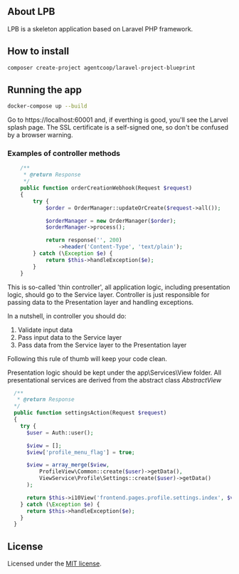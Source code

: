 
## About LPB
LPB is a skeleton application based on Laravel PHP framework.

## How to install
```bash
composer create-project agentcoop/laravel-project-blueprint
```

## Running the app
```bash
docker-compose up --build
```
Go to https://localhost:60001 and, if everthing is good, you'll see the Larvel splash page. The SSL certificate is a
self-signed one, so don't be confused by a browser warning.

### Examples of controller methods
```php
    /**
     * @return Response
     */
    public function orderCreationWebhook(Request $request)
    {
        try {
            $order = OrderManager::updateOrCreate($request->all());

            $orderManager = new OrderManager($order);
            $orderManager->process();

            return response('', 200)
                ->header('Content-Type', 'text/plain');
        } catch (\Exception $e) {
            return $this->handleException($e);
        }
    }
```
This is so-called 'thin controller', all application logic, including presentation logic, should go to the Service layer.
Controller is just responsible for passing data to the Presentation layer and handling exceptions.

In a nutshell, in controller you should do:
 1. Validate input data
 2. Pass input data to the Service layer
 3. Pass data from the Service layer to the Presentation layer

Following this rule of thumb will keep your code clean.

Presentation logic should be kept under the app\Services\View folder. All presentational services are derived from the
abstract class *AbstractView*

```php
  /**
   * @return Response
  */
  public function settingsAction(Request $request)
  {
    try {
      $user = Auth::user();

      $view = [];
      $view['profile_menu_flag'] = true;

      $view = array_merge($view,
          ProfileView\Common::create($user)->getData(),
          ViewService\Profile\Settings::create($user)->getData()
      );

      return $this->i10View('frontend.pages.profile.settings.index', $view);
    } catch (\Exception $e) {
      return $this->handleException($e);
    }
  }
```

## License
Licensed under the [MIT license](https://opensource.org/licenses/MIT).
